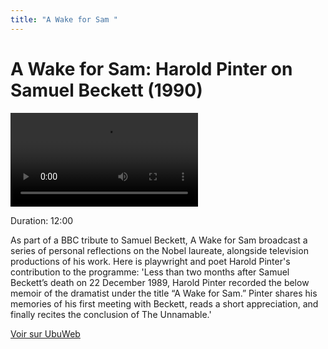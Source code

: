 ```yaml
---
title: "A Wake for Sam "
---
```


# A Wake for Sam: Harold Pinter on Samuel Beckett (1990)

<video controls src='https://ubu.com/media/video/Pinter-Harold_A-Wake-for-Sam__BBC_1990.mp4'></video>


 
Duration: 12:00

As part of a BBC tribute to Samuel Beckett, A Wake for Sam broadcast a series of personal reflections on the Nobel laureate, alongside television productions of his work. Here is playwright and poet Harold Pinter's contribution to the programme: 'Less than two months after Samuel Beckett’s death on 22 December 1989, Harold Pinter recorded the below memoir of the dramatist under the title “A Wake for Sam.” Pinter shares his memories of his first meeting with Beckett, reads a short appreciation, and finally recites the conclusion of The Unnamable.' 




[Voir sur UbuWeb](https://ubu.com/film/beckett_pinter.html)